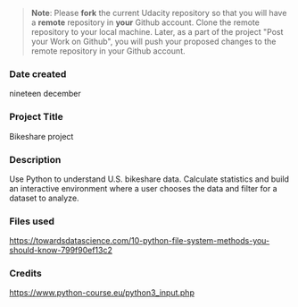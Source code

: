 >**Note**: Please **fork** the current Udacity repository so that you will have a **remote** repository in **your** Github account. Clone the remote repository to your local machine. Later, as a part of the project "Post your Work on Github", you will push your proposed changes to the remote repository in your Github account.

### Date created
nineteen december

### Project Title
Bikeshare project 

### Description
Use Python to understand U.S. bikeshare data. Calculate statistics and build an interactive environment where a user chooses the data and filter for a dataset to analyze.

### Files used
https://towardsdatascience.com/10-python-file-system-methods-you-should-know-799f90ef13c2

### Credits
https://www.python-course.eu/python3_input.php


